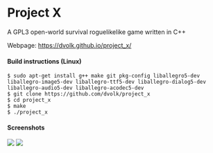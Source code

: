 # Project X

A GPL3 open-world survival roguelikelike game written in C++

Webpage: https://dvolk.github.io/project_x/

#### Build instructions (Linux)
    $ sudo apt-get install g++ make git pkg-config liballegro5-dev liballegro-image5-dev liballegro-ttf5-dev liballegro-dialog5-dev liballegro-audio5-dev liballegro-acodec5-dev
    $ git clone https://github.com/dvolk/project_x
    $ cd project_x
    $ make
    $ ./project_x

#### Screenshots

<img src="https://i.imgur.com/vPXyPiB.png">
<img src="https://i.imgur.com/1uhQthj.png">

